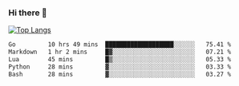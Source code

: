 ### Hi there 👋

<!--
**3Xpl0it3r/3Xpl0it3r** is a ✨ _special_ ✨ repository because its `README.md` (this file) appears on your GitHub profile.

Here are some ideas to get you started:

- 🔭 I’m currently working on ...
- 🌱 I’m currently learning ...
- 👯 I’m looking to collaborate on ...
- 🤔 I’m looking for help with ...
- 💬 Ask me about ...
- 📫 How to reach me: ...
- 😄 Pronouns: ...
- ⚡ Fun fact: ...
-->


[![Top Langs](https://github-readme-stats.vercel.app/api/top-langs/?username=3Xpl0it3r&layout=compact)](https://github.com/3Xpl0it3r/3Xpl0it3r)

<!--START_SECTION:waka-->

```txt
Go         10 hrs 49 mins  ███████████████████░░░░░░   75.41 %
Markdown   1 hr 2 mins     █▓░░░░░░░░░░░░░░░░░░░░░░░   07.21 %
Lua        45 mins         █▒░░░░░░░░░░░░░░░░░░░░░░░   05.33 %
Python     28 mins         ▓░░░░░░░░░░░░░░░░░░░░░░░░   03.33 %
Bash       28 mins         ▓░░░░░░░░░░░░░░░░░░░░░░░░   03.27 %
```

<!--END_SECTION:waka-->
